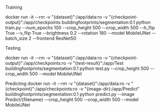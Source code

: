 
Training

docker run -it --rm -v "{dataset}":/app/data:ro -v "{checkpoint-output}":/app/checkpoints buildingfootprints/segmentation:0.1
    python train.py
    --num_epochs 100 --crop_height 500 --crop_width 500 --h_flip True --v_flip True --brightness 0.2 --rotation 180 --model MobileUNet --batch_size 2 --frontend ResNet50
   
Testing

docker run -it --rm -v "{dataset}":/app/data:ro -v "{checkpoint-output}":/app/checkpoints:ro -v "{test-result}":/app/Test buildingfootprints/segmentation:0.1
   python test.py
    --crop_height 500 --crop_width 500 --model MobileUNet
    
Predicting
docker run -it --rm -v "{dataset}":/app/data:ro 
                    -v "{checkpoint}":/app/checkpoints:ro 
                    -v "{image-dir}:/app/Predict"
                    buildingfootprints/segmentation:0.1
                    python predict.py
                    --image Predict/{filename}
                    --crop_height 500
                    --crop_width 500
                    --model MobileUNet